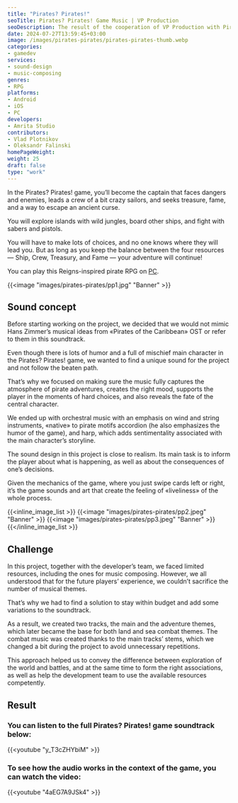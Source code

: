 ```yaml
---
title: "Pirates? Pirates!"
seoTitle: Pirates? Pirates! Game Music | VP Production
seoDescription: The result of the cooperation of VP Production with Pirates? Pirates! game. We talk about the sound concept, main challenge, and final result.
date: 2024-07-27T13:59:45+03:00
image: /images/pirates-pirates/pirates-pirates-thumb.webp
categories:
- gamedev
services:
- sound-design
- music-composing
genres:
- RPG
platforms:
- Android
- iOS
- PC
developers:
- Amrita Studio
contributors:
- Vlad Plotnikov
- Oleksandr Falinski
homePageWeight:
weight: 25
draft: false
type: "work"
---
```


In the Pirates? Pirates! game, you’ll become the captain that faces dangers and enemies, leads a crew of a bit crazy sailors, and seeks treasure, fame, and a way to escape an ancient curse.

You will explore islands with wild jungles, board other ships, and fight with sabers and pistols.

You will have to make lots of choices, and no one knows where they will lead you. But as long as you keep the balance between the four resources — Ship, Crew, Treasury, and Fame — your adventure will continue!

You can play this Reigns-inspired pirate RPG on [PC](https://store.steampowered.com/app/1244380/Pirates_Pirates/).

{{<image "images/pirates-pirates/pp1.jpg" "Banner"  >}}

## Sound concept

Before starting working on the project, we decided that we would not mimic Hans Zimmer’s musical ideas from «Pirates of the Caribbean» OST or refer to them in this soundtrack.

Even though there is lots of humor and a full of mischief main character in the Pirates? Pirates! game, we wanted to find a unique sound for the project and not follow the beaten path.

That’s why we focused on making sure the music fully captures the atmosphere of pirate adventures, creates the right mood, supports the player in the moments of hard choices, and also reveals the fate of the central character.

We ended up with orchestral music with an emphasis on wind and string instruments, «native» to pirate motifs accordion (he also emphasizes the humor of the game), and harp, which adds sentimentality associated with the main character’s storyline.

The sound design in this project is close to realism. Its main task is to inform the player about what is happening, as well as about the consequences of one’s decisions.

Given the mechanics of the game, where you just swipe cards left or right, it’s the game sounds and art that create the feeling of «liveliness» of the whole process.

{{<inline_image_list >}}
{{<image "images/pirates-pirates/pp2.jpeg" "Banner"  >}}
{{<image "images/pirates-pirates/pp3.jpeg" "Banner"  >}}
{{</inline_image_list >}}

## Challenge

In this project, together with the developer’s team, we faced limited resources, including the ones for music composing. However, we all understood that for the future players’ experience, we couldn’t sacrifice the number of musical themes.

That’s why we had to find a solution to stay within budget and add some variations to the soundtrack.

As a result, we created two tracks, the main and the adventure themes, which later became the base for both land and sea combat themes. The combat music was created thanks to the main tracks’ stems, which we changed a bit during the project to avoid unnecessary repetitions.

This approach helped us to convey the difference between exploration of the world and battles, and at the same time to form the right associations, as well as help the development team to use the available resources competently.

## Result

### You can listen to the full Pirates? Pirates! game soundtrack below:

{{<youtube "y_T3cZHYbiM" >}}

### To see how the audio works in the context of the game, you can watch the video:

{{<youtube "4aEG7A9JSk4" >}}